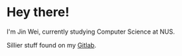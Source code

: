 # Hey there!

I'm Jin Wei, currently studying Computer Science at NUS.

Sillier stuff found on my [Gitlab](https://gitlab.com/seetohjinwei).
